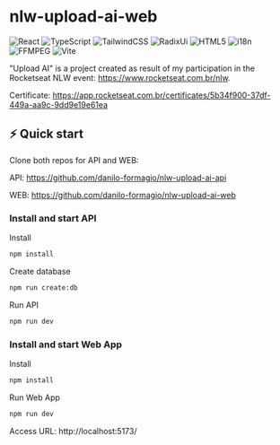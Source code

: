# nlw-upload-ai-web
![React](https://img.shields.io/badge/react-%2320232a.svg?style=for-the-badge&logo=react&logoColor=%2361DAFB)
![TypeScript](https://img.shields.io/badge/typescript-%23007ACC.svg?style=for-the-badge&logo=typescript&logoColor=white)
![TailwindCSS](https://img.shields.io/badge/tailwindcss-%2338B2AC.svg?style=for-the-badge&logo=tailwind-css&logoColor=white)
![RadixUi](https://img.shields.io/badge/Radix%20UI-161618.svg?style=for-the-badge&logo=Radix-UI&logoColor=white)
![HTML5](https://img.shields.io/badge/html5-%23E34F26.svg?style=for-the-badge&logo=html5&logoColor=white)
![i18n](https://img.shields.io/badge/i18next-26A69A.svg?style=for-the-badge&logo=i18next&logoColor=white)
![FFMPEG](https://img.shields.io/badge/FFmpeg-007808.svg?style=for-the-badge&logo=FFmpeg&logoColor=white)
![Vite](https://img.shields.io/badge/vite-%23646CFF.svg?style=for-the-badge&logo=vite&logoColor=white)

"Upload AI" is a project created as result of my participation in the Rocketseat NLW event: https://www.rocketseat.com.br/nlw.

Certificate: https://app.rocketseat.com.br/certificates/5b34f900-37df-449a-aa9c-9dd9e19e61ea

## ⚡️ Quick start
Clone both repos for API and WEB:

API:
https://github.com/danilo-formagio/nlw-upload-ai-api

WEB:
https://github.com/danilo-formagio/nlw-upload-ai-web

### Install and start API

Install
```bash
npm install
```

Create database
```bash
npm run create:db
```

Run API
```bash
npm run dev
```


### Install and start Web App

Install
```bash
npm install
```

Run Web App
```bash
npm run dev
```

Access URL: http://localhost:5173/
